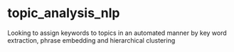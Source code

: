 # topic_analysis_nlp
Looking to assign keywords to topics in an automated manner by key word extraction, phrase embedding and hierarchical clustering
